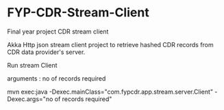 # FYP-CDR-Stream-Client

Final year project CDR stream client

Akka Http json stream client project to retrieve hashed CDR records from CDR data provider's server.

Run stream Client 

arguments : no of records required 

mvn exec:java -Dexec.mainClass="com.fypcdr.app.stream.server.Client" -Dexec.args="no of records required"
